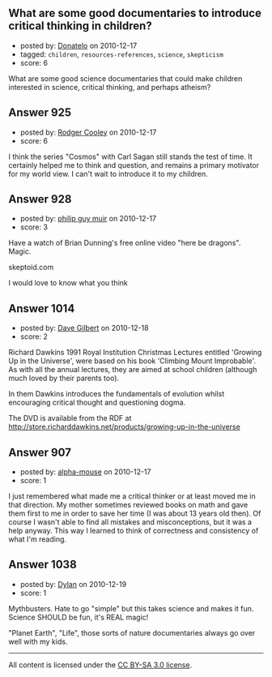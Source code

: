 ## What are some good documentaries to introduce critical thinking in children?

- posted by: [Donatelo](https://stackexchange.com/users/-1/196-donatelo) on 2010-12-17
- tagged: `children`, `resources-references`, `science`, `skepticism`
- score: 6

What are some good science documentaries that could make children interested in science, critical thinking, and perhaps atheism?


## Answer 925

- posted by: [Rodger Cooley](https://stackexchange.com/users/-1/58-rodger-cooley) on 2010-12-17
- score: 6

I think the series "Cosmos" with Carl Sagan still stands the test of time.  It certainly helped me to think and question, and remains a primary motivator for my world view.  I can't wait to introduce it to my children.


## Answer 928

- posted by: [philip guy muir](https://stackexchange.com/users/-1/182-philip-guy-muir) on 2010-12-17
- score: 3

Have a watch of Brian Dunning's free online video "here be dragons". Magic.

skeptoid.com

I would love to know what you think


## Answer 1014

- posted by: [Dave Gilbert](https://stackexchange.com/users/-1/238-dave-gilbert) on 2010-12-18
- score: 2

Richard Dawkins 1991 Royal Institution Christmas Lectures entitled 'Growing Up in the Universe', were based on his book 'Climbing Mount Improbable'.  As with all the annual lectures, they are aimed at school children (although much loved by their parents too). 

In them Dawkins introduces the fundamentals of evolution whilst encouraging critical thought and questioning dogma.  

The DVD is available from the RDF at http://store.richarddawkins.net/products/growing-up-in-the-universe


## Answer 907

- posted by: [alpha-mouse](https://stackexchange.com/users/-1/231-alpha-mouse) on 2010-12-17
- score: 1

I just remembered what made me a critical thinker or at least moved me in that direction. My mother sometimes reviewed books on math and gave them first to me in order to save her time (I was about 13 years old then). Of course I wasn't able to find all mistakes and misconceptions, but it was a help anyway. This way I learned to think of correctness and consistency of what I'm reading.


## Answer 1038

- posted by: [Dylan](https://stackexchange.com/users/-1/109-dylan) on 2010-12-19
- score: 1

Mythbusters. Hate to go "simple" but this takes science and makes it fun. Science SHOULD be fun, it's REAL magic!

"Planet Earth", "Life", those sorts of nature documentaries always go over well with my kids.



---

All content is licensed under the [CC BY-SA 3.0 license](https://creativecommons.org/licenses/by-sa/3.0/).

